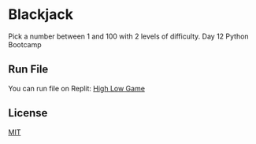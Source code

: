 # Blackjack

Pick a number between 1 and 100 with 2 levels of difficulty. Day 12 Python Bootcamp


## Run File
You can run file on Replit:
[High Low Game](https://replit.com/@megler/Day12-Guess-Number)

## License
[MIT](https://choosealicense.com/licenses/mit/)